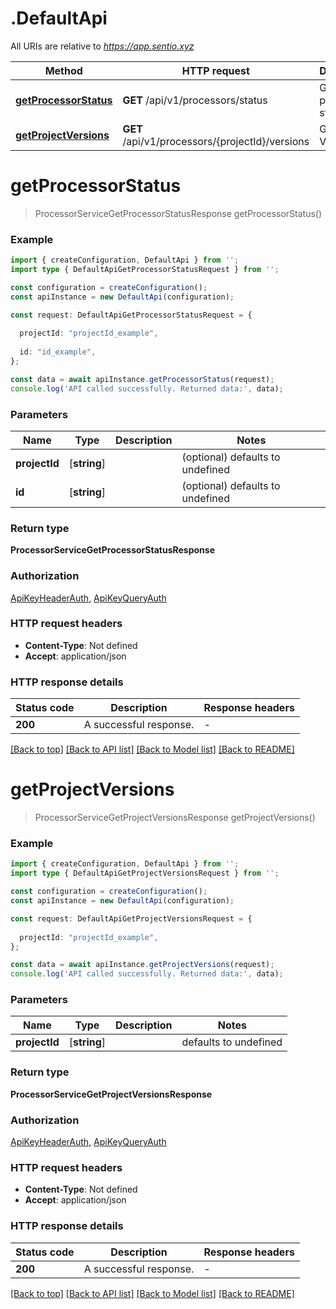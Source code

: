 # .DefaultApi

All URIs are relative to *https://app.sentio.xyz*

Method | HTTP request | Description
------------- | ------------- | -------------
[**getProcessorStatus**](DefaultApi.md#getProcessorStatus) | **GET** /api/v1/processors/status | Get processor status
[**getProjectVersions**](DefaultApi.md#getProjectVersions) | **GET** /api/v1/processors/{projectId}/versions | Get Versions


# **getProcessorStatus**
> ProcessorServiceGetProcessorStatusResponse getProcessorStatus()


### Example


```typescript
import { createConfiguration, DefaultApi } from '';
import type { DefaultApiGetProcessorStatusRequest } from '';

const configuration = createConfiguration();
const apiInstance = new DefaultApi(configuration);

const request: DefaultApiGetProcessorStatusRequest = {
  
  projectId: "projectId_example",
  
  id: "id_example",
};

const data = await apiInstance.getProcessorStatus(request);
console.log('API called successfully. Returned data:', data);
```


### Parameters

Name | Type | Description  | Notes
------------- | ------------- | ------------- | -------------
 **projectId** | [**string**] |  | (optional) defaults to undefined
 **id** | [**string**] |  | (optional) defaults to undefined


### Return type

**ProcessorServiceGetProcessorStatusResponse**

### Authorization

[ApiKeyHeaderAuth](README.md#ApiKeyHeaderAuth), [ApiKeyQueryAuth](README.md#ApiKeyQueryAuth)

### HTTP request headers

 - **Content-Type**: Not defined
 - **Accept**: application/json


### HTTP response details
| Status code | Description | Response headers |
|-------------|-------------|------------------|
**200** | A successful response. |  -  |

[[Back to top]](#) [[Back to API list]](README.md#documentation-for-api-endpoints) [[Back to Model list]](README.md#documentation-for-models) [[Back to README]](README.md)

# **getProjectVersions**
> ProcessorServiceGetProjectVersionsResponse getProjectVersions()


### Example


```typescript
import { createConfiguration, DefaultApi } from '';
import type { DefaultApiGetProjectVersionsRequest } from '';

const configuration = createConfiguration();
const apiInstance = new DefaultApi(configuration);

const request: DefaultApiGetProjectVersionsRequest = {
  
  projectId: "projectId_example",
};

const data = await apiInstance.getProjectVersions(request);
console.log('API called successfully. Returned data:', data);
```


### Parameters

Name | Type | Description  | Notes
------------- | ------------- | ------------- | -------------
 **projectId** | [**string**] |  | defaults to undefined


### Return type

**ProcessorServiceGetProjectVersionsResponse**

### Authorization

[ApiKeyHeaderAuth](README.md#ApiKeyHeaderAuth), [ApiKeyQueryAuth](README.md#ApiKeyQueryAuth)

### HTTP request headers

 - **Content-Type**: Not defined
 - **Accept**: application/json


### HTTP response details
| Status code | Description | Response headers |
|-------------|-------------|------------------|
**200** | A successful response. |  -  |

[[Back to top]](#) [[Back to API list]](README.md#documentation-for-api-endpoints) [[Back to Model list]](README.md#documentation-for-models) [[Back to README]](README.md)


